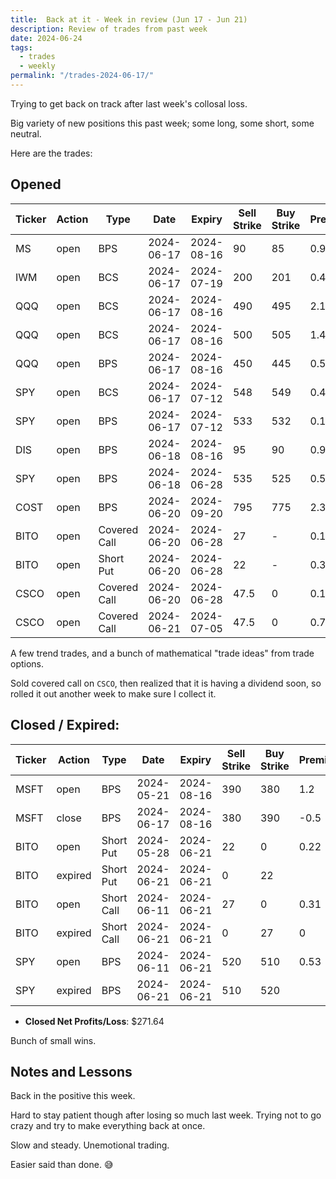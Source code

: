```yaml
---
title:  Back at it - Week in review (Jun 17 - Jun 21)
description: Review of trades from past week
date: 2024-06-24
tags:
  - trades
  - weekly
permalink: "/trades-2024-06-17/"
---
```


Trying to get back on track after last week's collosal loss.

Big variety of new positions this past week; some long, some short, some neutral.

Here are the trades:

## Opened

<div class="trade-table weekly full-width">

|**Ticker**|**Action**|**Type**|**Date**|**Expiry**|**Sell Strike**|**Buy Strike**|**Premium**|**Qty**|**Fee**|**Net**|
|---|---|---|---|---|---|---|---|---|---|---|
|MS|open|BPS|2024-06-17|2024-08-16|90|85|0.99|2|1.12|196.88|$196.88|
|IWM|open|BCS|2024-06-17|2024-07-19|200|201|0.45|1|2.11|42.89|$42.89|
|QQQ|open|BCS|2024-06-17|2024-08-16|490|495|2.16|1|1.43|214.57|$214.57|
|QQQ|open|BCS|2024-06-17|2024-08-16|500|505|1.41|1|1.42|139.58|$139.58|
|QQQ|open|BPS|2024-06-17|2024-08-16|450|445|0.54|1|1.41|52.59|$52.59|
|SPY|open|BCS|2024-06-17|2024-07-12|548|549|0.44|1|1.41|42.59|$42.59|
|SPY|open|BPS|2024-06-17|2024-07-12|533|532|0.16|1|1.41|14.59|$14.59|
|DIS|open|BPS|2024-06-18|2024-08-16|95|90|0.99|2|1.4|196.6|$196.60|
|SPY|open|BPS|2024-06-18|2024-06-28|535|525|0.52|3|7.13|148.87|$148.87|
|COST|open|BPS|2024-06-20|2024-09-20|795|775|2.36|1|2.12|233.88|$233.88|
|BITO|open|Covered Call|2024-06-20|2024-06-28|27|-|0.1|1|0.8|9.2|$9.20|
|BITO|open|Short Put|2024-06-20|2024-06-28|22|-|0.35|1|0.8|34.2|$34.20|
|CSCO|open|Covered Call|2024-06-20|2024-06-28|47.5|0|0.1|1|1.04|8.96|$17.88|
|CSCO|open|Covered Call|2024-06-21|2024-07-05|47.5|0|0.71|1|1.54|69.46|
</div>

A few trend trades, and a bunch of mathematical "trade ideas" from trade options.

Sold covered call on `CSCO`, then realized that it is having a dividend soon, so rolled it out another week to make sure I collect it.

## Closed / Expired:

<div class = "trade-table monthly full-width">

|**Ticker**|**Action**|**Type**|**Date**|**Expiry**|**Sell Strike**|**Buy Strike**|**Premium**|**Qty**|**Fee**|**Net**|**Profit/Loss**|
|---|---|---|---|---|---|---|---|---|---|---|---|
|MSFT|open|BPS|2024-05-21|2024-08-16|390|380|1.2|1|1.41|118.59|$67.19|
|MSFT|close|BPS|2024-06-17|2024-08-16|380|390|-0.5|1|1.4|-51.4|
|BITO|open|Short Put|2024-05-28|2024-06-21|22|0|0.22|1|0.8|21.2|$21.20|
|BITO|expired|Short Put|2024-06-21|2024-06-21|0|22||1||0|
|BITO|open|Short Call|2024-06-11|2024-06-21|27|0|0.31|1|1.04|29.96|$29.96|
|BITO|expired|Short Call|2024-06-21|2024-06-21|0|27|0|1|0|0|
|SPY|open|BPS|2024-06-11|2024-06-21|520|510|0.53|3|5.71|153.29|$153.29|
|SPY|expired|BPS|2024-06-21|2024-06-21|510|520||3||0|
</div>

- **Closed Net Profits/Loss**: $271.64

Bunch of small wins.

## Notes and Lessons

Back in the positive this week.

Hard to stay patient though after losing so much last week.  Trying not to go crazy and try to make everything back at once.

Slow and steady.  Unemotional trading.

Easier said than done. 😅

